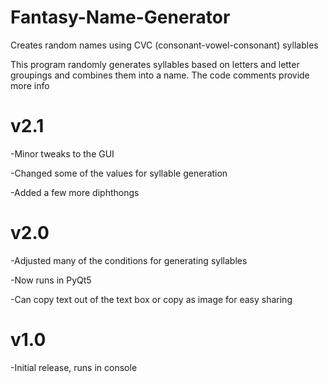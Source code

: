 # Fantasy-Name-Generator
Creates random names using CVC (consonant-vowel-consonant) syllables

This program randomly generates syllables based on letters and letter groupings and combines them into a name. The code comments provide more info

v2.1
====
-Minor tweaks to the GUI

-Changed some of the values for syllable generation

-Added a few more diphthongs

v2.0
====
-Adjusted many of the conditions for generating syllables

-Now runs in PyQt5

-Can copy text out of the text box or copy as image for easy sharing

v1.0
====
-Initial release, runs in console
